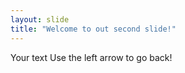 ```yaml
---
layout: slide
title: "Welcome to out second slide!"
---
```

Your text 
Use the left arrow to go back!
